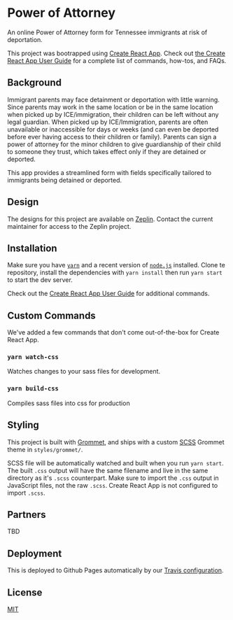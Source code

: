 # Power of Attorney

An online Power of Attorney form for Tennessee immigrants at risk of deportation.

This project was bootrapped using [Create React App](https://github.com/facebook/create-react-app).  Check out [the Create React App User Guide](https://github.com/facebook/create-react-app/blob/master/packages/react-scripts/template/README.md) for a complete list of commands, how-tos, and FAQs.

## Background

Immigrant parents may face detainment or deportation with little warning. Since parents may work in the same location or be in the same location when picked up by ICE/immigration, their children can be left without any legal guardian. When picked up by ICE/Immigration, parents are often unavailable or inaccessible for days or weeks (and can even be deported before ever having access to their children or family). Parents can sign a power of attorney for the minor children to give guardianship of their child to someone they trust, which takes effect only if they are detained or deported.

This app provides a streamlined form with fields specifically tailored to immigrants being detained or deported.

## Design

The designs for this project are available on [Zeplin](https://app.zeplin.io/project/5adb2c9f32cffe0d11d2de86). Contact the current maintainer for access to the Zeplin project.

## Installation

Make sure you have [`yarn`](https://yarnpkg.com/) and a recent version of [`node.js`](https://nodejs.org/en/) installed.  Clone te repository, install the dependencies with `yarn install` then run `yarn start` to start the dev server.

Check out the [Create React App User Guide](https://github.com/facebook/create-react-app/blob/master/packages/react-scripts/template/README.md) for additional commands.

## Custom Commands

We've added a few commands that don't come out-of-the-box for Create React App.

### `yarn watch-css`

Watches changes to your sass files for development.

### `yarn build-css`

Compiles sass files into css for production

## Styling

This project is built with [Grommet](http://grommet.io/), and ships with a custom [SCSS](http://sass-lang.com/) Grommet theme in  `styles/grommet/`.

SCSS file will be automatically watched and built when you run `yarn start`.  The built `.css` output will have the same filename and live in the same directory as it's `.scss` counterpart.  Make sure to import the `.css` output in JavaScript files, not the raw `.scss`.  Create React App is not configured to import `.scss`.

## Partners

TBD

## Deployment

This is deployed to Github Pages automatically by our [Travis configuration](.travis.yml).

## License
[MIT](LICENSE)
